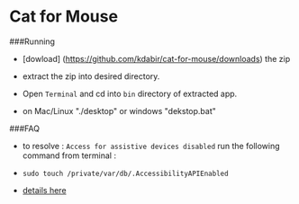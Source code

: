 Cat for Mouse
=============

###Running
- [dowload] (https://github.com/kdabir/cat-for-mouse/downloads)  the zip

- extract the zip into desired directory.

- Open `Terminal` and cd into `bin` directory of extracted app.

- on Mac/Linux "./desktop" or windows "dekstop.bat"


###FAQ
- to resolve : `Access for assistive devices disabled` run the following command from terminal :

- `sudo touch /private/var/db/.AccessibilityAPIEnabled`

- [details here](http://hints.macworld.com/article.php?story=20060203225241914)


